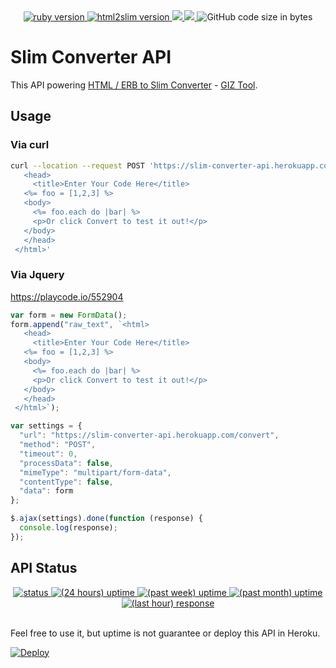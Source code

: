 <center>
  <a href="https://www.ruby-lang.org/en/">
    <img src="https://img.shields.io/badge/Ruby-v2.6.5-green.svg" alt="ruby version">
  </a>
  <a href="https://github.com/slim-template/html2slim">
    <img src="https://img.shields.io/badge/HTML2Slim-v0.2.0-brightgreen.svg" alt="html2slim version">
  </a>
  <a href="https://codeclimate.com/github/gizipp/slim-converter-api/maintainability">
  <img src="https://api.codeclimate.com/v1/badges/ea5a802da76b903de2fd/maintainability" />
  </a>
  <a href="https://codeclimate.com/github/gizipp/slim-converter-api/test_coverage">
    <img src="https://api.codeclimate.com/v1/badges/ea5a802da76b903de2fd/test_coverage" />
  </a>
  <img src="https://img.shields.io/github/languages/code-size/gizipp/slim-converter-api" alt="GitHub code size in bytes">
</center>

# Slim Converter API

This API powering [HTML / ERB to Slim Converter](https://tools.gizipp.com/html-erb-to-slim) - [GIZ Tool](https://tools.gizipp.com).

## Usage

### Via curl

```bash
curl --location --request POST 'https://slim-converter-api.herokuapp.com/convert' --header 'Content-Type: application/x-www-form-urlencoded' --data-urlencode 'raw_text=<html>
   <head>
     <title>Enter Your Code Here</title>
   <%= foo = [1,2,3] %>
   <body>
     <%= foo.each do |bar| %>
     <p>Or click Convert to test it out!</p>
   </body>
   </head>
 </html>'
 ```

### Via Jquery

https://playcode.io/552904

```javascript
var form = new FormData();
form.append("raw_text", `<html>
   <head>
     <title>Enter Your Code Here</title>
   <%= foo = [1,2,3] %>
   <body>
     <%= foo.each do |bar| %>
     <p>Or click Convert to test it out!</p>
   </body>
   </head>
 </html>`);

var settings = {
  "url": "https://slim-converter-api.herokuapp.com/convert",
  "method": "POST",
  "timeout": 0,
  "processData": false,
  "mimeType": "multipart/form-data",
  "contentType": false,
  "data": form
};

$.ajax(settings).done(function (response) {
  console.log(response);
});
```

## API Status

<center>
  <a href="https://github.com/slim-template/html2slim">
    <img src="https://badgen.net/uptime-robot/status/ur59092-542310e3aa2b9d1a43f48a46" alt="status">
  </a>
  <a href="https://github.com/slim-template/html2slim">
    <img src="https://badgen.net/uptime-robot/day/ur59092-542310e3aa2b9d1a43f48a46" alt="(24 hours) uptime">
  </a>
  <a href="https://github.com/slim-template/html2slim">
    <img src="https://badgen.net/uptime-robot/week/ur59092-542310e3aa2b9d1a43f48a46" alt="(past week) uptime">
  </a>
  <a href="https://github.com/slim-template/html2slim">
    <img src="https://badgen.net/uptime-robot/month/ur59092-542310e3aa2b9d1a43f48a46" alt="(past month) uptime">
  </a>
  <a href="https://github.com/slim-template/html2slim">
    <img src="https://badgen.net/uptime-robot/response/ur59092-542310e3aa2b9d1a43f48a46" alt="(last hour) response">
  </a>
</center>
</br>

Feel free to use it, but uptime is not guarantee or deploy this API in Heroku.

[![Deploy](https://www.herokucdn.com/deploy/button.svg)](https://heroku.com/deploy?template=https://github.com/gizipp/slim-converter-api)
